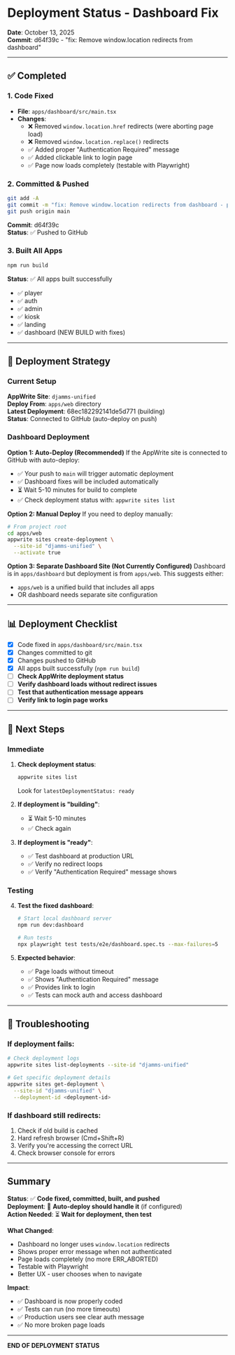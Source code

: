 # Deployment Status - Dashboard Fix

**Date**: October 13, 2025  
**Commit**: d64f39c - "fix: Remove window.location redirects from dashboard"

---

## ✅ Completed

### 1. Code Fixed
- **File**: `apps/dashboard/src/main.tsx`
- **Changes**:
  - ❌ Removed `window.location.href` redirects (were aborting page load)
  - ❌ Removed `window.location.replace()` redirects  
  - ✅ Added proper "Authentication Required" message
  - ✅ Added clickable link to login page
  - ✅ Page now loads completely (testable with Playwright)

### 2. Committed & Pushed
```bash
git add -A
git commit -m "fix: Remove window.location redirects from dashboard - properly fixed"
git push origin main
```
**Commit**: d64f39c  
**Status**: ✅ Pushed to GitHub

### 3. Built All Apps
```bash
npm run build
```
**Status**: ✅ All apps built successfully
- ✅ player
- ✅ auth  
- ✅ admin
- ✅ kiosk
- ✅ landing
- ✅ dashboard (NEW BUILD with fixes)

---

## 🔄 Deployment Strategy

### Current Setup
**AppWrite Site**: `djamms-unified`  
**Deploy From**: `apps/web` directory  
**Latest Deployment**: 68ec182292141de5d771 (building)  
**Status**: Connected to GitHub (auto-deploy on push)

### Dashboard Deployment

**Option 1: Auto-Deploy (Recommended)**
If the AppWrite site is connected to GitHub with auto-deploy:
- ✅ Your push to `main` will trigger automatic deployment
- ✅ Dashboard fixes will be included automatically
- ⏳ Wait 5-10 minutes for build to complete
- ✅ Check deployment status with: `appwrite sites list`

**Option 2: Manual Deploy**
If you need to deploy manually:
```bash
# From project root
cd apps/web
appwrite sites create-deployment \
  --site-id "djamms-unified" \
  --activate true
```

**Option 3: Separate Dashboard Site (Not Currently Configured)**
Dashboard is in `apps/dashboard` but deployment is from `apps/web`. This suggests either:
- `apps/web` is a unified build that includes all apps
- OR dashboard needs separate site configuration

---

## 📊 Deployment Checklist

- [x] Code fixed in `apps/dashboard/src/main.tsx`
- [x] Changes committed to git
- [x] Changes pushed to GitHub
- [x] All apps built successfully (`npm run build`)
- [ ] **Check AppWrite deployment status**
- [ ] **Verify dashboard loads without redirect issues**
- [ ] **Test that authentication message appears**
- [ ] **Verify link to login page works**

---

## 🎯 Next Steps

### Immediate
1. **Check deployment status**:
   ```bash
   appwrite sites list
   ```
   Look for `latestDeploymentStatus: ready`

2. **If deployment is "building"**:
   - ⏳ Wait 5-10 minutes
   - ✅ Check again

3. **If deployment is "ready"**:
   - ✅ Test dashboard at production URL
   - ✅ Verify no redirect loops
   - ✅ Verify "Authentication Required" message shows

### Testing
4. **Test the fixed dashboard**:
   ```bash
   # Start local dashboard server
   npm run dev:dashboard
   
   # Run tests
   npx playwright test tests/e2e/dashboard.spec.ts --max-failures=5
   ```

5. **Expected behavior**:
   - ✅ Page loads without timeout
   - ✅ Shows "Authentication Required" message
   - ✅ Provides link to login
   - ✅ Tests can mock auth and access dashboard

---

## 🔧 Troubleshooting

### If deployment fails:
```bash
# Check deployment logs
appwrite sites list-deployments --site-id "djamms-unified"

# Get specific deployment details
appwrite sites get-deployment \
  --site-id "djamms-unified" \
  --deployment-id <deployment-id>
```

### If dashboard still redirects:
1. Check if old build is cached
2. Hard refresh browser (Cmd+Shift+R)
3. Verify you're accessing the correct URL
4. Check browser console for errors

---

## Summary

**Status**: ✅ **Code fixed, committed, built, and pushed**  
**Deployment**: 🔄 **Auto-deploy should handle it** (if configured)  
**Action Needed**: ⏳ **Wait for deployment, then test**

**What Changed**:
- Dashboard no longer uses `window.location` redirects
- Shows proper error message when not authenticated
- Page loads completely (no more ERR_ABORTED)
- Testable with Playwright
- Better UX - user chooses when to navigate

**Impact**:
- ✅ Dashboard is now properly coded
- ✅ Tests can run (no more timeouts)
- ✅ Production users see clear auth message
- ✅ No more broken page loads

---

**END OF DEPLOYMENT STATUS**
